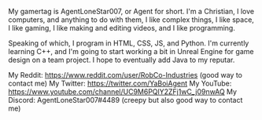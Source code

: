 My gamertag is AgentLoneStar007, or Agent for short. 
I'm a Christian, I love computers, and anything to 
do with them, I like complex things, I like space, 
I like gaming, I like making and editing videos, and
I like programming.

Speaking of which, I program in HTML, CSS, JS, and Python.
I'm currently learning C++, and I'm going to start working
a bit in Unreal Engine for game design on a team project.
I hope to eventually add Java to my reputar.

My Reddit: https://www.reddit.com/user/RobCo-Industries (good way to contact me)
My Twitter: https://twitter.com/YaBoiAgent
My YouTube: https://www.youtube.com/channel/UC9M6PQlY2ZFj1wC_j09nwAQ
My Discord: AgentLoneStar007#4489 (creepy but also good way to contact me)
